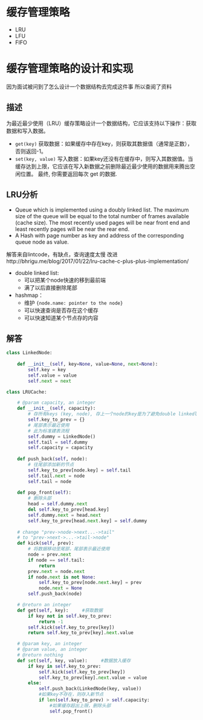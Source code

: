 # 缓存管理策略
- LRU
- LFU
- FIFO

# 缓存管理策略的设计和实现
因为面试被问到了怎么设计一个数据结构去完成这件事
所以查阅了资料

## 描述
为最近最少使用（LRU）缓存策略设计一个数据结构，它应该支持以下操作：获取数据和写入数据。

- ``get(key)`` 获取数据：如果缓存中存在key，则获取其数据值（通常是正数），否则返回-1。
- ``set(key, value)`` 写入数据：如果key还没有在缓存中，则写入其数据值。当缓存达到上限，它应该在写入新数据之前删除最近最少使用的数据用来腾出空闲位置。
最终, 你需要返回每次 get 的数据.

## LRU分析
- Queue which is implemented using a doubly linked list. The maximum size of the queue will be equal to the total number of frames available (cache size). The most recently used pages will be near front end and least recently pages will be near the rear end.
- A Hash with page number as key and address of the corresponding queue node as value.

解答来自lintcode，有缺点，查询速度太慢
改进http://bhrigu.me/blog/2017/01/22/lru-cache-c-plus-plus-implementation/
- double linked list: 
	- 可以把某个node快速的移到最前端
	- 满了以后直接删除尾部
- hashmap：
	- 维护 ``{node.name: pointer to the node}``
	- 可以快速查询是否存在这个缓存
	- 可以快速知道某个节点存的内容


## 解答
```python
class LinkedNode:
    
    def __init__(self, key=None, value=None, next=None):
        self.key = key
        self.value = value
        self.next = next

class LRUCache:

    # @param capacity, an integer
    def __init__(self, capacity):
        # 存所有keys (key, node), 存上一个node的key是为了避免double linkedlist
        self.key_to_prev = {}
        # 尾部表示最近使用
        # 此为标准建表流程
        self.dummy = LinkedNode()
        self.tail = self.dummy
        self.capacity = capacity
    
    def push_back(self, node):
        # 往尾部添加新的节点
        self.key_to_prev[node.key] = self.tail
        self.tail.next = node
        self.tail = node
    
    def pop_front(self):
        # 删除头部
        head = self.dummy.next
        del self.key_to_prev[head.key]
        self.dummy.next = head.next
        self.key_to_prev[head.next.key] = self.dummy
        
    # change "prev->node->next...->tail"
    # to "prev->next->...->tail->node"
    def kick(self, prev):    
        # 将数据移动至尾部，尾部表示最近使用
        node = prev.next
        if node == self.tail:
            return
        prev.next = node.next
        if node.next is not None:
            self.key_to_prev[node.next.key] = prev
            node.next = None
        self.push_back(node)

    # @return an integer
    def get(self, key):		#获取数据
        if key not in self.key_to_prev:
            return -1
        self.kick(self.key_to_prev[key])
        return self.key_to_prev[key].next.value

    # @param key, an integer
    # @param value, an integer
    # @return nothing
    def set(self, key, value):     #数据放入缓存
        if key in self.key_to_prev:	   
            self.kick(self.key_to_prev[key])
            self.key_to_prev[key].next.value = value
        else:
            self.push_back(LinkedNode(key, value))  
            #如果key不存在，则存入新节点
            if len(self.key_to_prev) > self.capacity:
                #如果缓存超出上限，删除头部
                self.pop_front()		
```

